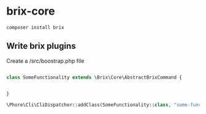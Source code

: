 # brix-core

```
composer install brix
```


## Write brix plugins

Create a /src/boostrap.php file

```php

class SomeFunctionality extends \Brix\Core\AbstractBrixCommand {


}

\Phore\Cli\CliDispatcher::addClass(SomeFunctionality::class, "some-functionality");

```


